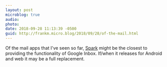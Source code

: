 ```yaml
---
layout: post
microblog: true
audio: 
photo: 
date: 2018-09-28 11:13:39 -0500
guid: http://frankm.micro.blog/2018/09/28/of-the-mail.html
---
```

Of the mail apps that I've seen so far, [Spark](https://sparkmailapp.com/) might be the closest to providing the functionality of Google Inbox. If/when it releases for Android and web it may be a full replacement.

